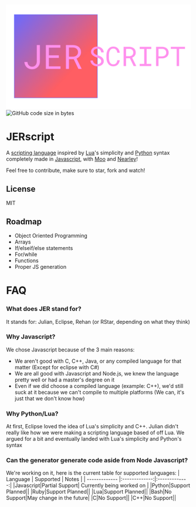 ![Thumbnail](https://github.com/EclipseLikesSpace/JERscript/blob/master/images/jerscript%20thumb.png)
![GitHub code size in bytes](https://img.shields.io/github/languages/code-size/EclipseLikesSpace/JERscript?style=flat-square)
# JERscript
A [scripting language](https://www.google.com/search?q=scripting+language) inspired by [Lua](https://github.com/lua/lua)'s simplicity and [Python](https://www.python.org/) syntax completely made in [Javascript](https://nodejs.org/en/), with [Moo](https://www.npmjs.com/package/moo) and [Nearley](https://www.npmjs.com/package/nearley)!

Feel free to contribute, make sure to star, fork and watch!

## License
MIT

## Roadmap
- Object Oriented Programming
- Arrays
- If/elseif/else statements
- For/while
- Functions
- Proper JS generation

# FAQ
### What does JER stand for?
It stands for: Julian, Eclipse, Rehan (or RStar, depending on what they think)

### Why Javascript?
We chose Javascript because of the 3 main reasons:
- We aren't good with C, C++, Java, or any compiled language for that matter (Except for eclipse with C#)
- We are all good with Javascript and Node.js, we knew the language pretty well or had a master's degree on it
- Even if we did choose a compiled language (example: C++), we'd still suck at it because we can't compile to multiple platforms (We can, it's just that we don't know how)

### Why Python/Lua?
At first, Eclipse loved the idea of Lua's simplicity and C++. Julian didn't really like how we were making a scripting language based of off Lua. We argued for a bit and eventually landed with Lua's simplicity and Python's syntax

### Can the generator generate code aside from Node Javascript?
We're working on it, here is the current table for supported languages:
| Language  | Supported | Notes |
| ------------- |:-------------:|:-------------:|
|Javascript|Partial Support| Currently being worked on |
|Python|Support Planned||
|Ruby|Support Planned||
|Lua|Support Planned||
|Bash|No Support|May change in the future|
|C|No Support||
|C++|No Support||
